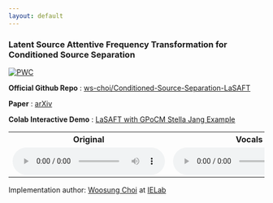 ```yaml
---
layout: default
---
```


### Latent Source Attentive Frequency Transformation for Conditioned Source Separation

[![PWC](https://img.shields.io/endpoint.svg?url=https://paperswithcode.com/badge/lasaft-latent-source-attentive-frequency/music-source-separation-on-musdb18)](https://paperswithcode.com/sota/music-source-separation-on-musdb18?p=lasaft-latent-source-attentive-frequency)

**Official Github Repo** : [ws-choi/Conditioned-Source-Separation-LaSAFT](https://github.com/ws-choi/Conditioned-Source-Separation-LaSAFT)

**Paper** : [arXiv](https://arxiv.org/abs/2010.11631)

**Colab Interactive Demo** : [LaSAFT with GPoCM Stella Jang Example](https://colab.research.google.com/github/ws-choi/Conditioned-Source-Separation-LaSAFT/blob/main/colab_demo/LaSAFT_with_GPoCM_Stella_Jang_Example.ipynb)

<table>
  <tr>
    <th>Original</th>
    <th>Vocals</th>
    <th>Drums</th>
    <th>Bass</th>
    <th>Other</th>
  </tr>
  <tr>
    <td data-th="Orig"><audio controls="" class="audio-player" preload="metadata"><source src="audios/footprint.mp3" type="audio/mp3"></audio></td>
    <td data-th="Voc"><audio controls="" class="audio-player" preload="metadata"><source src="audios/footprint-vocals.wav" type="audio/wav"></audio></td>
    <td data-th="Drum"><audio controls="" class="audio-player" preload="metadata"><source src="audios/footprint-drums.wav" type="audio/wav"></audio></td>
    <td data-th="Bass"><audio controls="" class="audio-player" preload="metadata"><source src="audios/footprint-bass.wav" type="audio/wav"></audio></td>
    <td data-th="Etc"><audio controls="" class="audio-player" preload="metadata"><source src="audios/footprint-other.wav" type="audio/wav"></audio></td>
  </tr>
</table>

Implementation author: [Woosung Choi](https://ws-choi.github.io/) at [IELab](http://intelligence.korea.ac.kr/)
